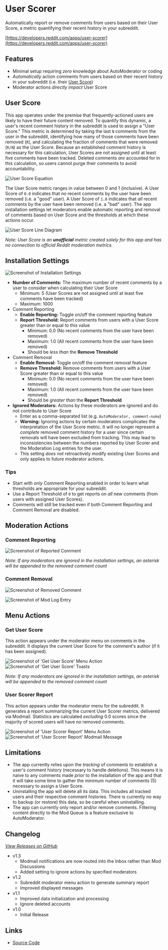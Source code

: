 # User Scorer

Automatically report or remove comments from users based on their User Score, a metric quantifying their recent history in your subreddit.

[https://developers.reddit.com/apps/user-scorer](https://developers.reddit.com/apps/user-scorer)

## Features

* Minimal setup requiring *zero* knowledge about AutoModerator or coding
* *Automatically* action comments from users based on their recent history in your subreddit (i.e. their [User Score](#user-score))
* Moderator actions *directly impact* User Score

## User Score

This app operates under the premise that frequently-actioned users are likely to have their future content removed. To quantify this dynamic, a user's recent comment history in the subreddit is used to assign a "User Score." This metric is determined by taking the last `N` comments from the user in the subreddit, identifying how many of those comments have been removed (`R`), and calculating the fraction of comments that were removed (`R/N`) as the User Score. Because an established comment history is necessary for this calculation, User Scores are not assigned until at least five comments have been tracked. Deleted comments *are* accounted for in this calculation, so users cannot purge their comments to avoid accountability.

![User Score Equation](https://github.com/user-attachments/assets/0664c452-7a97-4b9a-b6b5-350b124d1675)

The User Score metric ranges in value between 0 and 1 (inclusive). A User Score of `0.0` indicates that *no* recent comments by the user have been removed (i.e. a "good" user). A User Score of `1.0` indicates that *all* recent comments by the user have been removed (i.e. a "bad" user). The app installation settings let moderators enable automatic reporting and removal of comments based on User Score and the thresholds at which these actions occur.

![User Score Line Diagram](https://github.com/user-attachments/assets/1ea3bffa-2aef-447f-a764-29890c30f25e)

*Note: User Score is an **unofficial** metric created solely for this app and has no connection to official Reddit moderation metrics.*

## Installation Settings

![Screenshot of Installation Settings](https://github.com/user-attachments/assets/c5711a8c-49fc-4e6c-862e-15ba4f97dfb3)

* **Number of Comments:** The maximum number of recent comments by a user to consider when calculating their User Score
  * Minimum: 5 (User Scores are not assigned until at least five comments have been tracked)
  * Maximum: 1000
* Comment Reporting
  * **Enable Reporting:** Toggle on/off the comment reporting feature
  * **Report Threshold:** Report comments from users with a User Score greater than or equal to this value
    * Minimum: 0.0 (No recent comments from the user have been removed)
    * Maximum: 1.0 (All recent comments from the user have been removed)
    * Should be *less than* the **Remove Threshold**
* Comment Removal
  * **Enable Removal:** Toggle on/off the comment removal feature
  * **Remove Threshold:** Remove comments from users with a User Score greater than or equal to this value
    * Minimum: 0.0 (No recent comments from the user have been removed)
    * Maximum: 1.0 (All recent comments from the user have been removed)
    * Should be *greater than* the **Report Threshold**
* **Ignored Moderators:** Actions by these moderators are ignored and do not contribute to User Score
  * Enter as a comma-separated list (e.g. `AutoModerator, comment-nuke`)
  * **Warning:** Ignoring actions by certain moderators complicates the interpretation of the User Score metric. It will no longer represent a _complete_ removed comment history for a user since certain removals will have been excluded from tracking. This may lead to inconsistencies between the numbers reported by User Scorer and the Moderation Log entries for the user.
  * This setting _does not_ retroactively modify existing User Scores and only applies to future moderator actions.

### Tips

* Start with *only* Comment Reporting enabled in order to learn what thresholds are appropriate for your subreddit.
* Use a Report Threshold of `0` to get reports on *all* new comments (from users with assigned User Scores).
* Comments will still be tracked even if both Comment Reporting and Comment Removal are disabled.

## Moderation Actions

### Comment Reporting

![Screenshot of Reported Comment](https://github.com/user-attachments/assets/07673cd1-49da-4a9f-9c0f-597b26c47ee3)

_Note: If any moderators are ignored in the installation settings, an asterisk will be appended to the removed comment count_

### Comment Removal

![Screenshot of Removed Comment](https://github.com/user-attachments/assets/d3961e96-9ed6-4d3c-9737-05926c2b7a4b)

![Screenshot of Mod Log Entry](https://github.com/user-attachments/assets/9db26275-bf32-4675-ac68-5073bb093b52)

## Menu Actions

### Get User Score

This action appears under the moderator menu on comments in the subreddit. It displays the current User Score for the comment's author (if it has been assigned).

![Screenshot of 'Get User Score' Menu Action](https://github.com/user-attachments/assets/d03994e0-4330-489b-b827-fcce742afbb2) ![Screenshot of 'Get User Score' Toasts](https://github.com/user-attachments/assets/c8e5bde1-bf23-41c6-ae0a-4074252133a4)

_Note: If any moderators are ignored in the installation settings, an asterisk will be appended to the removed comment count_

### User Scorer Report

This action appears under the moderator menu for the subreddit. It generates a report summarizing the current User Scorer metrics, delivered via Modmail. Statistics are calculated *excluding* 0.0 scores since the majority of scored users will have no removed comments.

![Screenshot of 'User Scorer Report' Menu Action](https://github.com/user-attachments/assets/28a6e3b4-3293-4331-a5bc-01997df3874b) ![Screenshot of 'User Scorer Report' Modmail Message](https://github.com/user-attachments/assets/03d6df02-aeca-4a25-91ed-09bfa1261861)

## Limitations

* The app currently relies upon the *tracking* of comments to establish a user's comment history (necessary to handle deletions). This means it is naive to any comments made *prior* to the installation of the app and that it will take some time to gather the minimum number of comments (5) necessary to assign a User Score.
* Uninstalling the app will delete all its data. This includes all tracked users and their respective comment histories. There is currently no way to backup (or restore) this data, so be careful when uninstalling.
* The app can currently only report and/or remove comments. Filtering content directly to the Mod Queue is a feature exclusive to AutoModerator.

## Changelog

*[View Releases on GitHub](https://github.com/shiruken/user-scorer/releases)*

* v1.3
  * Modmail notifications are now routed into the Inbox rather than Mod Discussions
  * Added setting to ignore actions by specified moderators
* v1.2
  * Subreddit moderator menu action to generate summary report
  * Improved displayed messages
* v1.1
  * Improved data initialization and processing
  * Ignore deleted accounts
* v1.0
  * Initial Release

## Links

* [Source Code](https://github.com/shiruken/user-scorer/)
